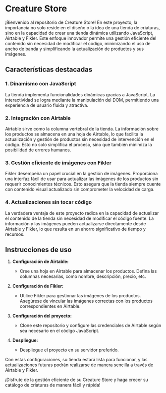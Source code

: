 # Creature Store

¡Bienvenido al repositorio de Creature Store! En este proyecto, la importancia no solo reside en el diseño o la idea de una tienda de criaturas, sino en la capacidad de crear una tienda dinámica utilizando JavaScript, Airtable y Fikler. Este enfoque innovador permite una gestión eficiente del contenido sin necesidad de modificar el código, minimizando el uso de ancho de banda y simplificando la actualización de productos y sus imágenes.

 


## Características destacadas

### 1. Dinamismo con JavaScript

La tienda implementa funcionalidades dinámicas gracias a JavaScript. La interactividad se logra mediante la manipulación del DOM, permitiendo una experiencia de usuario fluida y atractiva.

### 2. Integración con Airtable

Airtable sirve como la columna vertebral de la tienda. La información sobre los productos se almacena en una hoja de Airtable, lo que facilita la actualización y gestión de productos sin necesidad de intervención en el código. Esto no solo simplifica el proceso, sino que también minimiza la posibilidad de errores humanos.

### 3. Gestión eficiente de imágenes con Fikler

Fikler desempeña un papel crucial en la gestión de imágenes. Proporciona una interfaz fácil de usar para actualizar las imágenes de los productos sin requerir conocimientos técnicos. Esto asegura que la tienda siempre cuente con contenido visual actualizado sin comprometer la velocidad de carga.

### 4. Actualizaciones sin tocar código

La verdadera ventaja de este proyecto radica en la capacidad de actualizar el contenido de la tienda sin necesidad de modificar el código fuente. La información y las imágenes pueden actualizarse directamente desde Airtable y Fikler, lo que resulta en un ahorro significativo de tiempo y recursos.

## Instrucciones de uso

1. **Configuración de Airtable:**
   - Cree una hoja en Airtable para almacenar los productos. Defina las columnas necesarias, como nombre, descripción, precio, etc.

2. **Configuración de Fikler:**
   - Utilice Fikler para gestionar las imágenes de los productos. Asegúrese de vincular las imágenes correctas con los productos correspondientes en Airtable.

3. **Configuración del proyecto:**
   - Clone este repositorio y configure las credenciales de Airtable según sea necesario en el código JavaScript.

4. **Despliegue:**
   - Despliegue el proyecto en su servidor preferido.

Con estas configuraciones, su tienda estará lista para funcionar, y las actualizaciones futuras podrán realizarse de manera sencilla a través de Airtable y Fikler.

¡Disfrute de la gestión eficiente de su Creature Store y haga crecer su catálogo de criaturas de manera fácil y rápida!
